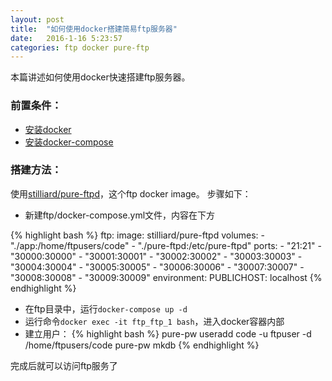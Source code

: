 ```yaml
---
layout: post
title:  "如何使用docker搭建简易ftp服务器"
date:   2016-1-16 5:23:57
categories: ftp docker pure-ftp
---
```


本篇讲述如何使用docker快速搭建ftp服务器。

### 前置条件：

* [安装docker](http://tlightsky.github.io/docker/2016/01/16/how-to-install-docker.html)
* [安装docker-compose](http://tlightsky.github.io/docker/docker-compose/python/pip/2016/01/16/how-to-install-docker-compose.html)


### 搭建方法：

使用[stilliard/pure-ftpd](stilliard/pure-ftpd)，这个ftp docker image。
步骤如下：

* 新建ftp/docker-compose.yml文件，内容在下方


{% highlight bash %}
ftp:
  image: stilliard/pure-ftpd
  volumes:
    - "./app:/home/ftpusers/code"
    - "./pure-ftpd:/etc/pure-ftpd"
  ports:
    - "21:21"
    - "30000:30000"
    - "30001:30001"
    - "30002:30002"
    - "30003:30003"
    - "30004:30004"
    - "30005:30005"
    - "30006:30006"
    - "30007:30007"
    - "30008:30008"
    - "30009:30009"
  environment:
    PUBLICHOST: localhost
{% endhighlight %}

* 在ftp目录中，运行`docker-compose up -d`
* 运行命令`docker exec -it ftp_ftp_1 bash`，进入docker容器内部
* 建立用户：
{% highlight bash %}
pure-pw useradd code -u ftpuser -d /home/ftpusers/code
pure-pw mkdb
{% endhighlight %}

完成后就可以访问ftp服务了



[stilliard/pure-ftpd]: https://hub.docker.com/r/stilliard/pure-ftpd/
